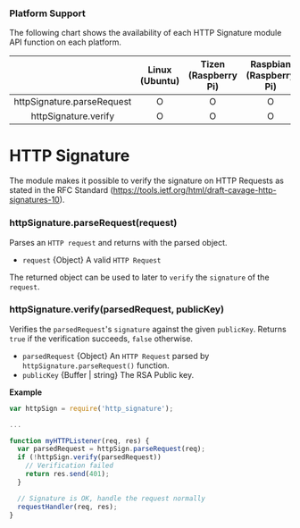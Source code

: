### Platform Support

The following chart shows the availability of each HTTP Signature module API function on each platform.

|  | Linux<br/>(Ubuntu) | Tizen<br/>(Raspberry Pi) | Raspbian<br/>(Raspberry Pi) | Nuttx<br/>(STM32F4-Discovery) | TizenRT<br/>(Artik053) |
| :---: | :---: | :---: | :---: | :---: | :---: |
| httpSignature.parseRequest  | O | O | O | O | O |
| httpSignature.verify  | O | O | O | O | O |

# HTTP Signature
The module makes it possible to verify the signature on HTTP Requests as stated in the RFC Standard (https://tools.ietf.org/html/draft-cavage-http-signatures-10).

### httpSignature.parseRequest(request)
Parses an `HTTP request` and returns with the parsed object.
  - `request` {Object} A valid `HTTP Request`

The returned object can be used to later to `verify` the `signature` of the `request`.

### httpSignature.verify(parsedRequest, publicKey)
Verifies the `parsedRequest`'s `signature` against the given `publicKey`. Returns `true` if the verification succeeds, `false` otherwise.
  - `parsedRequest` {Object} An `HTTP Request` parsed by `httpSignature.parseRequest()` function.
  - `publicKey` {Buffer | string} The RSA Public key.

**Example**
```js
var httpSign = require('http_signature');

...

function myHTTPListener(req, res) {
  var parsedRequest = httpSign.parseRequest(req);
  if (!httpSign.verify(parsedRequest))
    // Verification failed
    return res.send(401);
  }

  // Signature is OK, handle the request normally
  requestHandler(req, res);
}
```
